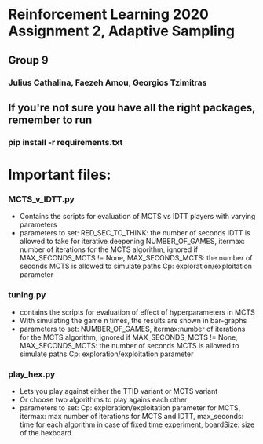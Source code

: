 # Reinforcement Learning 2020 Assignment 2, Adaptive Sampling
## Group 9
### Julius Cathalina, Faezeh Amou, Georgios Tzimitras

## If you're not sure you have all the right packages, remember to run
### pip install -r requirements.txt

# Important files:
### MCTS_v_IDTT.py
- Contains the scripts for evaluation of MCTS vs IDTT players with varying parameters
- parameters to set: RED_SEC_TO_THINK: the number of seconds IDTT is allowed to take for iterative deepening
                     NUMBER_OF_GAMES,
                     itermax: number of iterations for the MCTS algorithm, ignored if MAX_SECONDS_MCTS != None,
                     MAX_SECONDS_MCTS: the number of seconds MCTS is allowed to simulate paths
                     Cp: exploration/exploitation parameter

### tuning.py
- contains the scripts for evaluation of effect of hyperparameters in MCTS
- With simulating the game n times, the results are shown in bar-graphs
- parameters to set: NUMBER_OF_GAMES, 
                     itermax:number of iterations for the MCTS algorithm, ignored if MAX_SECONDS_MCTS != None,
                     MAX_SECONDS_MCTS: the number of seconds MCTS is allowed to simulate paths
                     Cp: exploration/exploitation parameter


### play_hex.py
- Lets you play against either the TTID variant or MCTS variant
- Or choose two algorithms to play agains each other
- parameters to set: Cp: exploration/exploitation parameter for MCTS, itermax: max number of iterations for MCTS and IDTT, 
                      max_seconds: time for each algorithm in case of fixed time experiment, boardSize: size of the hexboard
